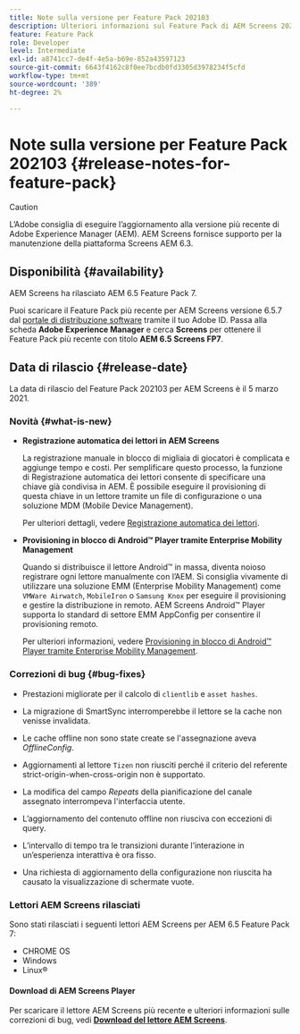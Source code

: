 ```yaml
---
title: Note sulla versione per Feature Pack 202103
description: Ulteriori informazioni sul Feature Pack di AEM Screens 202103 rilasciato il 5 marzo 2021.
feature: Feature Pack
role: Developer
level: Intermediate
exl-id: a8741cc7-de4f-4e5a-b69e-852a43597123
source-git-commit: 6643f4162c8f0ee7bcdb0fd3305d3978234f5cfd
workflow-type: tm+mt
source-wordcount: '389'
ht-degree: 2%

---
```


# Note sulla versione per Feature Pack 202103 {#release-notes-for-feature-pack}

>[!CAUTION]
>L’Adobe consiglia di eseguire l’aggiornamento alla versione più recente di Adobe Experience Manager (AEM). AEM Screens fornisce supporto per la manutenzione della piattaforma Screens AEM 6.3.

## Disponibilità {#availability}

AEM Screens ha rilasciato AEM 6.5 Feature Pack 7.

Puoi scaricare il Feature Pack più recente per AEM Screens versione 6.5.7 dal [portale di distribuzione software](https://experience.adobe.com/#/downloads/content/software-distribution/it/aem.html) tramite il tuo Adobe ID. Passa alla scheda **Adobe Experience Manager** e cerca **Screens** per ottenere il Feature Pack più recente con titolo **AEM 6.5 Screens FP7**.

## Data di rilascio {#release-date}

La data di rilascio del Feature Pack 202103 per AEM Screens è il 5 marzo 2021.

### Novità {#what-is-new}

* **Registrazione automatica dei lettori in AEM Screens**

  La registrazione manuale in blocco di migliaia di giocatori è complicata e aggiunge tempo e costi. Per semplificare questo processo, la funzione di Registrazione automatica dei lettori consente di specificare una chiave già condivisa in AEM. È possibile eseguire il provisioning di questa chiave in un lettore tramite un file di configurazione o una soluzione MDM (Mobile Device Management).

  Per ulteriori dettagli, vedere [Registrazione automatica dei lettori](/help/user-guide/auto-registration-players.md).


* **Provisioning in blocco di Android™ Player tramite Enterprise Mobility Management**

  Quando si distribuisce il lettore Android™ in massa, diventa noioso registrare ogni lettore manualmente con l’AEM. Si consiglia vivamente di utilizzare una soluzione EMM (Enterprise Mobility Management) come `VMWare Airwatch`, `MobileIron` o `Samsung Knox` per eseguire il provisioning e gestire la distribuzione in remoto. AEM Screens Android™ Player supporta lo standard di settore EMM AppConfig per consentire il provisioning remoto.

  Per ulteriori informazioni, vedere [Provisioning in blocco di Android™ Player tramite Enterprise Mobility Management](/help/user-guide/implementing-android-player.md#implementation).


### Correzioni di bug {#bug-fixes}

* Prestazioni migliorate per il calcolo di `clientlib` e `asset hashes`.

* La migrazione di SmartSync interromperebbe il lettore se la cache non venisse invalidata.

* Le cache offline non sono state create se l&#39;assegnazione aveva *OfflineConfig*.

* Aggiornamenti al lettore `Tizen` non riusciti perché il criterio del referente strict-origin-when-cross-origin non è supportato.

* La modifica del campo *Repeats* della pianificazione del canale assegnato interrompeva l&#39;interfaccia utente.

* L’aggiornamento del contenuto offline non riusciva con eccezioni di query.

* L’intervallo di tempo tra le transizioni durante l’interazione in un’esperienza interattiva è ora fisso.

* Una richiesta di aggiornamento della configurazione non riuscita ha causato la visualizzazione di schermate vuote.

### Lettori AEM Screens rilasciati

Sono stati rilasciati i seguenti lettori AEM Screens per AEM 6.5 Feature Pack 7:

* CHROME OS
* Windows
* Linux®

#### Download di AEM Screens Player

Per scaricare il lettore AEM Screens più recente e ulteriori informazioni sulle correzioni di bug, vedi **[Download del lettore AEM Screens](https://download.macromedia.com/screens/index.html)**.
